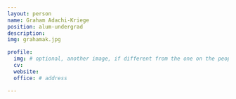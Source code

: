 ```yaml
---
layout: person
name: Graham Adachi-Kriege
position: alum-undergrad
description:
img: grahamak.jpg

profile:
  img: # optional, another image, if different from the one on the people page
  cv:
  website:
  office: # address

---
```


